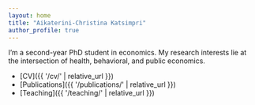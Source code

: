```yaml
---
layout: home
title: "Aikaterini-Christina Katsimpri"
author_profile: true
---
```



I’m a second-year PhD student in economics. My research interests lie at the intersection of health, behavioral, and public economics.

- [CV]({{ '/cv/' | relative_url }})
- [Publications]({{ '/publications/' | relative_url }})
- [Teaching]({{ '/teaching/' | relative_url }})

